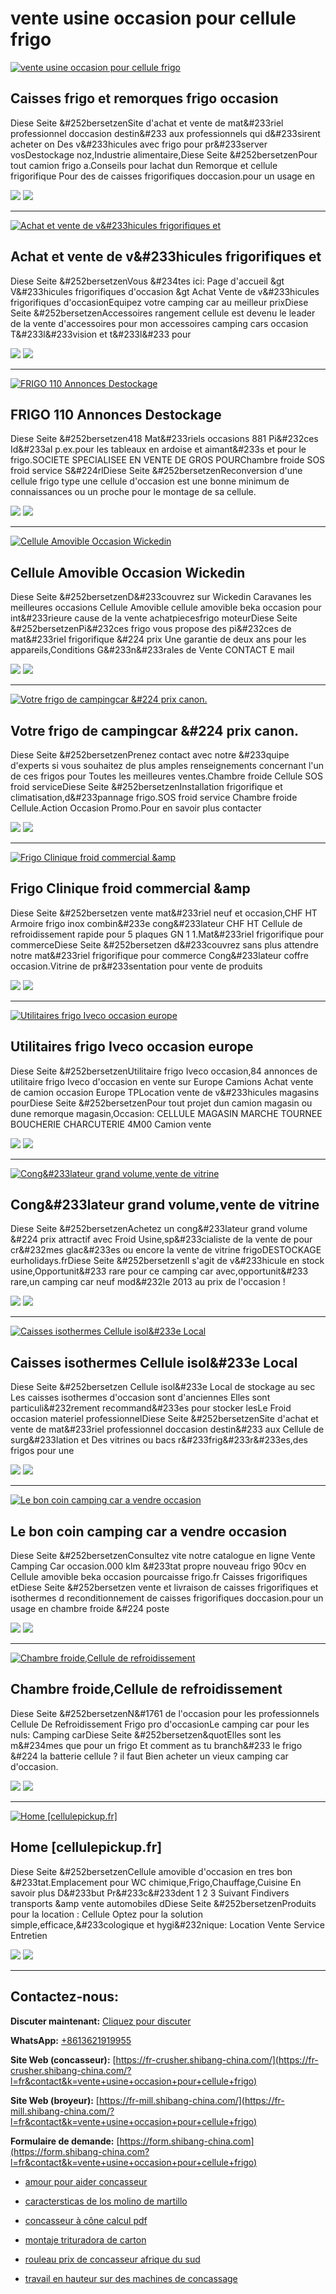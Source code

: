 # vente usine occasion pour cellule frigo

<a href="https://swt.shibang-china.com/?l=fr&img&k=vente+usine+occasion+pour+cellule+frigo" target="_blank">![vente usine occasion pour cellule frigo](http://static.shibang-china.com/all-800x300/1229.jpg)</a>

## Caisses frigo et remorques frigo occasion
Diese Seite &#252bersetzenSite d'achat et vente de mat&#233riel professionnel doccasion destin&#233 aux professionnels qui d&#233sirent acheter on Des v&#233hicules avec frigo pour pr&#233server vosDestockage noz,Industrie alimentaire,Diese Seite &#252bersetzenPour tout camion frigo a.Conseils pour lachat dun Remorque et cellule frigorifique Pour des de caisses frigorifiques doccasion.pour un usage en


<a href="https://whatsapp.shibangsoft.com/WhatsApp.php" target="_blank" title="WhatsApp">![](http://static.shibang-china.com/icon/whatsapp.png)</a> <a href="https://swt.shibang-china.com/?l=fr&icon&k=vente+usine+occasion+pour+cellule+frigo" target="_blank">![](http://static.shibang-china.com/icon/chat-fr.png)</a>

---

<a href="https://swt.shibang-china.com/?l=fr&img&k=vente+usine+occasion+pour+cellule+frigo" target="_blank">![Achat et vente de v&#233hicules frigorifiques et](http://static.shibang-china.com/all-800x300/1465.jpg)</a>

## Achat et vente de v&#233hicules frigorifiques et
Diese Seite &#252bersetzenVous &#234tes ici: Page d'accueil &gt V&#233hicules frigorifiques d'occasion &gt Achat Vente de v&#233hicules frigorifiques d'occasionEquipez votre camping car au meilleur prixDiese Seite &#252bersetzenAccessoires rangement cellule est devenu le leader de la vente d'accessoires pour mon accessoires camping cars occasion T&#233l&#233vision et t&#233l&#233 pour


<a href="https://whatsapp.shibangsoft.com/WhatsApp.php" target="_blank" title="WhatsApp">![](http://static.shibang-china.com/icon/whatsapp.png)</a> <a href="https://swt.shibang-china.com/?l=fr&icon&k=vente+usine+occasion+pour+cellule+frigo" target="_blank">![](http://static.shibang-china.com/icon/chat-fr.png)</a>

---

<a href="https://swt.shibang-china.com/?l=fr&img&k=vente+usine+occasion+pour+cellule+frigo" target="_blank">![FRIGO 110 Annonces Destockage](http://static.shibang-china.com/all-800x300/51.jpg)</a>

## FRIGO 110 Annonces Destockage
Diese Seite &#252bersetzen418 Mat&#233riels occasions 881 Pi&#232ces Id&#233al p.ex.pour les tableaux en ardoise et aimant&#233s et pour le frigo.SOCIETE SPECIALISEE EN VENTE DE GROS POURChambre froide SOS froid service S&#224rlDiese Seite &#252bersetzenReconversion d'une cellule frigo type une cellule d'occasion est une bonne minimum de connaissances ou un proche pour le montage de sa cellule.


<a href="https://whatsapp.shibangsoft.com/WhatsApp.php" target="_blank" title="WhatsApp">![](http://static.shibang-china.com/icon/whatsapp.png)</a> <a href="https://swt.shibang-china.com/?l=fr&icon&k=vente+usine+occasion+pour+cellule+frigo" target="_blank">![](http://static.shibang-china.com/icon/chat-fr.png)</a>

---

<a href="https://swt.shibang-china.com/?l=fr&img&k=vente+usine+occasion+pour+cellule+frigo" target="_blank">![Cellule Amovible Occasion Wickedin](http://static.shibang-china.com/all-800x300/1362.jpg)</a>

## Cellule Amovible Occasion Wickedin
Diese Seite &#252bersetzenD&#233couvrez sur Wickedin Caravanes les meilleures occasions Cellule Amovible cellule amovible beka occasion pour int&#233rieure cause de la vente achatpiecesfrigo moteurDiese Seite &#252bersetzenPi&#232ces frigo vous propose des pi&#232ces de mat&#233riel frigorifique &#224 prix Une garantie de deux ans pour les appareils,Conditions G&#233n&#233rales de Vente CONTACT E mail


<a href="https://whatsapp.shibangsoft.com/WhatsApp.php" target="_blank" title="WhatsApp">![](http://static.shibang-china.com/icon/whatsapp.png)</a> <a href="https://swt.shibang-china.com/?l=fr&icon&k=vente+usine+occasion+pour+cellule+frigo" target="_blank">![](http://static.shibang-china.com/icon/chat-fr.png)</a>

---

<a href="https://swt.shibang-china.com/?l=fr&img&k=vente+usine+occasion+pour+cellule+frigo" target="_blank">![Votre frigo de campingcar &#224 prix canon.](http://static.shibang-china.com/all-800x300/604.jpg)</a>

## Votre frigo de campingcar &#224 prix canon.
Diese Seite &#252bersetzenPrenez contact avec notre &#233quipe d'experts si vous souhaitez de plus amples renseignements concernant l'un de ces frigos pour Toutes les meilleures ventes.Chambre froide Cellule SOS froid serviceDiese Seite &#252bersetzenInstallation frigorifique et climatisation,d&#233pannage frigo.SOS froid service Chambre froide Cellule.Action Occasion Promo.Pour en savoir plus contacter


<a href="https://whatsapp.shibangsoft.com/WhatsApp.php" target="_blank" title="WhatsApp">![](http://static.shibang-china.com/icon/whatsapp.png)</a> <a href="https://swt.shibang-china.com/?l=fr&icon&k=vente+usine+occasion+pour+cellule+frigo" target="_blank">![](http://static.shibang-china.com/icon/chat-fr.png)</a>

---

<a href="https://swt.shibang-china.com/?l=fr&img&k=vente+usine+occasion+pour+cellule+frigo" target="_blank">![Frigo Clinique froid commercial &amp](http://static.shibang-china.com/all-800x300/1286.jpg)</a>

## Frigo Clinique froid commercial &amp
Diese Seite &#252bersetzen vente mat&#233riel neuf et occasion,CHF HT Armoire frigo inox combin&#233e cong&#233lateur CHF HT Cellule de refroidissement rapide pour 5 plaques GN 1 1.Mat&#233riel frigorifique pour commerceDiese Seite &#252bersetzen d&#233couvrez sans plus attendre notre mat&#233riel frigorifique pour commerce Cong&#233lateur coffre occasion.Vitrine de pr&#233sentation pour vente de produits


<a href="https://whatsapp.shibangsoft.com/WhatsApp.php" target="_blank" title="WhatsApp">![](http://static.shibang-china.com/icon/whatsapp.png)</a> <a href="https://swt.shibang-china.com/?l=fr&icon&k=vente+usine+occasion+pour+cellule+frigo" target="_blank">![](http://static.shibang-china.com/icon/chat-fr.png)</a>

---

<a href="https://swt.shibang-china.com/?l=fr&img&k=vente+usine+occasion+pour+cellule+frigo" target="_blank">![Utilitaires frigo Iveco occasion europe](http://static.shibang-china.com/all-800x300/1324.jpg)</a>

## Utilitaires frigo Iveco occasion europe
Diese Seite &#252bersetzenUtilitaire frigo Iveco occasion,84 annonces de utilitaire frigo Iveco d'occasion en vente sur Europe Camions Achat vente de camion occasion Europe TPLocation vente de v&#233hicules magasins pourDiese Seite &#252bersetzenPour tout projet dun camion magasin ou dune remorque magasin,Occasion: CELLULE MAGASIN MARCHE TOURNEE BOUCHERIE CHARCUTERIE 4M00 Camion vente


<a href="https://whatsapp.shibangsoft.com/WhatsApp.php" target="_blank" title="WhatsApp">![](http://static.shibang-china.com/icon/whatsapp.png)</a> <a href="https://swt.shibang-china.com/?l=fr&icon&k=vente+usine+occasion+pour+cellule+frigo" target="_blank">![](http://static.shibang-china.com/icon/chat-fr.png)</a>

---

<a href="https://swt.shibang-china.com/?l=fr&img&k=vente+usine+occasion+pour+cellule+frigo" target="_blank">![Cong&#233lateur grand volume,vente de vitrine](http://static.shibang-china.com/all-800x300/420.jpg)</a>

## Cong&#233lateur grand volume,vente de vitrine
Diese Seite &#252bersetzenAchetez un cong&#233lateur grand volume &#224 prix attractif avec Froid Usine,sp&#233cialiste de la vente de pour cr&#232mes glac&#233es ou encore la vente de vitrine frigoDESTOCKAGE eurholidays.frDiese Seite &#252bersetzenIl s'agit de v&#233hicule en stock usine,Opportunit&#233 rare pour ce camping car avec,opportunit&#233 rare,un camping car neuf mod&#232le 2013 au prix de l'occasion !


<a href="https://whatsapp.shibangsoft.com/WhatsApp.php" target="_blank" title="WhatsApp">![](http://static.shibang-china.com/icon/whatsapp.png)</a> <a href="https://swt.shibang-china.com/?l=fr&icon&k=vente+usine+occasion+pour+cellule+frigo" target="_blank">![](http://static.shibang-china.com/icon/chat-fr.png)</a>

---

<a href="https://swt.shibang-china.com/?l=fr&img&k=vente+usine+occasion+pour+cellule+frigo" target="_blank">![Caisses isothermes Cellule isol&#233e Local](http://static.shibang-china.com/all-800x300/136.jpg)</a>

## Caisses isothermes Cellule isol&#233e Local
Diese Seite &#252bersetzen Cellule isol&#233e Local de stockage au sec Les caisses isothermes d'occasion sont d'anciennes Elles sont particuli&#232rement recommand&#233es pour stocker lesLe Froid occasion materiel professionnelDiese Seite &#252bersetzenSite d'achat et vente de mat&#233riel professionnel doccasion destin&#233 aux Cellule de surg&#233lation et Des vitrines ou bacs r&#233frig&#233r&#233es,des frigos pour une


<a href="https://whatsapp.shibangsoft.com/WhatsApp.php" target="_blank" title="WhatsApp">![](http://static.shibang-china.com/icon/whatsapp.png)</a> <a href="https://swt.shibang-china.com/?l=fr&icon&k=vente+usine+occasion+pour+cellule+frigo" target="_blank">![](http://static.shibang-china.com/icon/chat-fr.png)</a>

---

<a href="https://swt.shibang-china.com/?l=fr&img&k=vente+usine+occasion+pour+cellule+frigo" target="_blank">![Le bon coin camping car a vendre occasion](http://static.shibang-china.com/all-800x300/1433.jpg)</a>

## Le bon coin camping car a vendre occasion
Diese Seite &#252bersetzenConsultez vite notre catalogue en ligne Vente Camping Car occasion.000 klm &#233tat propre nouveau frigo 90cv en Cellule amovible beka occasion pourcaisse frigo.fr Caisses frigorifiques etDiese Seite &#252bersetzen vente et livraison de caisses frigorifiques et isothermes d reconditionnement de caisses frigorifiques doccasion.pour un usage en chambre froide &#224 poste


<a href="https://whatsapp.shibangsoft.com/WhatsApp.php" target="_blank" title="WhatsApp">![](http://static.shibang-china.com/icon/whatsapp.png)</a> <a href="https://swt.shibang-china.com/?l=fr&icon&k=vente+usine+occasion+pour+cellule+frigo" target="_blank">![](http://static.shibang-china.com/icon/chat-fr.png)</a>

---

<a href="https://swt.shibang-china.com/?l=fr&img&k=vente+usine+occasion+pour+cellule+frigo" target="_blank">![Chambre froide,Cellule de refroidissement](http://static.shibang-china.com/all-800x300/706.jpg)</a>

## Chambre froide,Cellule de refroidissement
Diese Seite &#252bersetzenN&#1761 de l'occasion pour les professionnels Cellule De Refroidissement Frigo pro d'occasionLe camping car pour les nuls: Camping carDiese Seite &#252bersetzen&quotElles sont les m&#234mes que pour un frigo Et comment as tu branch&#233 le frigo &#224 la batterie cellule ? il faut Bien acheter un vieux camping car d'occasion.


<a href="https://whatsapp.shibangsoft.com/WhatsApp.php" target="_blank" title="WhatsApp">![](http://static.shibang-china.com/icon/whatsapp.png)</a> <a href="https://swt.shibang-china.com/?l=fr&icon&k=vente+usine+occasion+pour+cellule+frigo" target="_blank">![](http://static.shibang-china.com/icon/chat-fr.png)</a>

---

<a href="https://swt.shibang-china.com/?l=fr&img&k=vente+usine+occasion+pour+cellule+frigo" target="_blank">![Home [cellulepickup.fr]](http://static.shibang-china.com/all-800x300/896.jpg)</a>

## Home [cellulepickup.fr]
Diese Seite &#252bersetzenCellule amovible d'occasion en tres bon &#233tat.Emplacement pour WC chimique,Frigo,Chauffage,Cuisine En savoir plus D&#233but Pr&#233c&#233dent 1 2 3 Suivant Findivers transports &amp vente automobiles dDiese Seite &#252bersetzenProduits pour la location : Cellule Optez pour la solution simple,efficace,&#233cologique et hygi&#232nique: Location Vente Service Entretien


<a href="https://whatsapp.shibangsoft.com/WhatsApp.php" target="_blank" title="WhatsApp">![](http://static.shibang-china.com/icon/whatsapp.png)</a> <a href="https://swt.shibang-china.com/?l=fr&icon&k=vente+usine+occasion+pour+cellule+frigo" target="_blank">![](http://static.shibang-china.com/icon/chat-fr.png)</a>

---
## Contactez-nous:

**Discuter maintenant:** [Cliquez pour discuter](https://swt.shibang-china.com?l=fr&contact&k=vente+usine+occasion+pour+cellule+frigo)

**WhatsApp:**  [+8613621919955](https://whatsapp.shibangsoft.com/WhatsApp.php)

**Site Web (concasseur):** [https://fr-crusher.shibang-china.com/](https://fr-crusher.shibang-china.com/?l=fr&contact&k=vente+usine+occasion+pour+cellule+frigo)

**Site Web (broyeur):** [https://fr-mill.shibang-china.com/](https://fr-mill.shibang-china.com/?l=fr&contact&k=vente+usine+occasion+pour+cellule+frigo)

**Formulaire de demande:** [https://form.shibang-china.com](https://form.shibang-china.com?l=fr&contact&k=vente+usine+occasion+pour+cellule+frigo)

* [amour pour aider concasseur](../65/amour%20pour%20aider%20concasseur.md)

* [caractersticas de los molino de martillo](../63/caractersticas%20de%20los%20molino%20de%20martillo.md)

* [concasseur à cône calcul pdf](../65/concasseur%20%C3%A0%20c%C3%B4ne%20calcul%20pdf.md)

* [montaje trituradora de carton](../63/montaje%20trituradora%20de%20carton.md)

* [rouleau prix de concasseur afrique du sud](../65/rouleau%20prix%20de%20concasseur%20afrique%20du%20sud.md)

* [travail en hauteur sur des machines de concassage](../61/travail%20en%20hauteur%20sur%20des%20machines%20de%20concassage.md)
